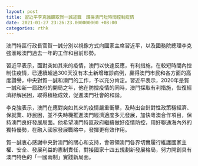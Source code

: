 ```yaml
---
layout: post
title: 習近平李克強聽取賀一誠述職　讚揚澳門短時間控制疫情
date: 2021-01-27 23:26:23.000000000 +08:00
categories: rthk
---
```


澳門特區行政長官賀一誠分別以視像方式向國家主席習近平，以及國務院總理李克強滙報澳門過去一年的工作和目前形勢。

習近平表示，面對突如其來的疫情，澳門以快速反應，有利措施，在較短時間內控制住疫情，已連續超過300天沒有本土新增確診病例，贏得澳門市民和各方面的高度讚譽，中央對賀一誠和澳門的工作，予以充分肯定。習近平表示，2020年是賀一誠和新一屆政府的開局之年，他在防控疫情的同時，澳門採取有利措施，恢復經濟紓解民困，取得積極成效，促進澳門社會的和諧。

李克強表示，澳門在應對突如其來的疫情嚴重衝擊，及時出台針對性政策穩經濟、保就業、紓民困，並不失時機推進澳門經濟適度多元發展，加快粵澳合作項目，保持澳門良好發展局面。他希望澳門特區政府繼續做好疫情防控，用好聯通海內外的獨特優勢，在融入國家發展戰略中，發揮更有效作用。

賀一誠衷心感謝中央對澳門的關心和支持，會帶領澳門各界切實履行維護國家主權、安全、發展利益的憲制責任，對接國家十四五規劃新發展格局，努力開創具有澳門特色的「一國兩制」實踐新局面。
